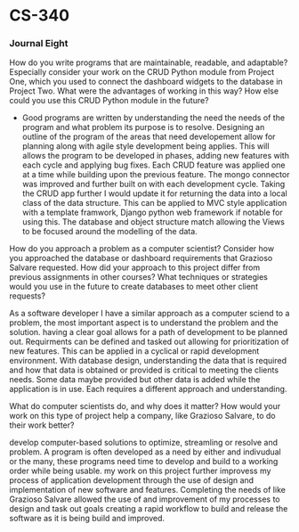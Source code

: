 # CS-340

### Journal Eight

How do you write programs that are maintainable, readable, and adaptable? Especially consider your work on the CRUD Python module from Project One, which you used to connect the dashboard widgets to the database in Project Two. What were the advantages of working in this way? How else could you use this CRUD Python module in the future?

- Good programs are written by understanding the need the needs of the program and what problem its purpose is to resolve.  Designing an outline of the program of the areas that need developement allow for planning along with agile style development being applies.  This will allows the program to be developed in phases, adding new features with each cycle and applying bug fixes.  Each CRUD feature was applied one at a time while building upon the previous feature.  The mongo connector was improved and further built on with each development cycle.  Taking the CRUD app further I would update it for returning the data into a local class of the data structure.  This can be applied to MVC style application with a template framwork, Django python web framework if notable for using this.  The database and object structure match allowing the Views to be focused around the modelling of the data. 


How do you approach a problem as a computer scientist? Consider how you approached the database or dashboard requirements that Grazioso Salvare requested. How did your approach to this project differ from previous assignments in other courses? What techniques or strategies would you use in the future to create databases to meet other client requests?

As a software developer I have a similar approach as a computer sciend to a problem, the most important aspect is to understand the problem and the solution.  having a clear goal allows for a path of development to be planned out.  Requirments can be defined and tasked out allowing for prioritization of new features.  This can be applied in a cyclical or rapid development environment.  With database design, understanding the data that is required and how that data is obtained or provided is critical to meeting the clients needs.  Some data maybe provided but other data is added while the application is in use.  Each requires a different approach and understanding.

What do computer scientists do, and why does it matter? How would your work on this type of project help a company, like Grazioso Salvare, to do their work better?

develop computer-based solutions to optimize, streamling or resolve and problem. A program is often developed as a need by either and indivudual or the many, these programs need time to develop and build to a working order while being usable.  my work on this project further improvess my process of application development through the use of design and implementation of new software and features.  Completing the needs of like Grazioso Salvare allowed the use of and improvement of my processes to design and task out goals creating a rapid workflow to build and release the software as it is being build and improved.  
